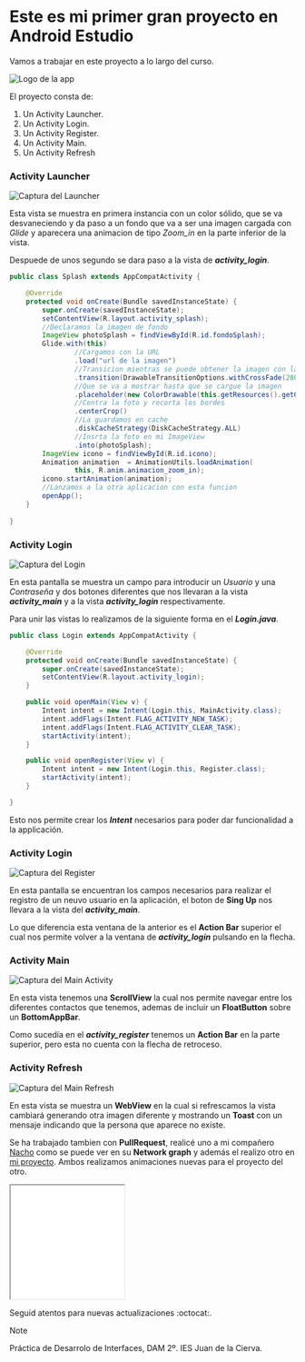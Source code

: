 # Este es mi primer gran proyecto en Android Estudio

Vamos a trabajar en este proyecto a lo largo del curso.

![Logo de la app](img\icono.jpg)

El proyecto consta de:
1. Un Activity Launcher.
2. Un Activity Login.
3. Un Activity Register.
4. Un Activity Main.
5. Un Activity Refresh

### Activity Launcher

![Captura del Launcher](img/inicioApp.png)

Esta vista se muestra en primera instancia con un color sólido, que se va desvaneciendo y da paso a un fondo que va a ser una imagen cargada con *Glide* y aparecera una animacion de tipo *Zoom_in* en la parte inferior de la vista.

Despuede de unos segundo se dara paso a la vista de ***activity_login***.

```JAVA
public class Splash extends AppCompatActivity {

    @Override
    protected void onCreate(Bundle savedInstanceState) {
        super.onCreate(savedInstanceState);
        setContentView(R.layout.activity_splash);
        //Declaramos la imagen de fondo
        ImageView photoSplash = findViewById(R.id.fondoSplash);
        Glide.with(this)
                //Cargamos con la URL
                .load("url de la imagen")
                //Transicion mientras se puede obtener la imagen con la URL
                .transition(DrawableTransitionOptions.withCrossFade(2000))
                //Que se va a mostrar hasta que se cargue la imagen
                .placeholder(new ColorDrawable(this.getResources().getColor(R.color.fucsia_200)))
                //Centra la foto y recorta los bordes
                .centerCrop()
                //La guardamos en cache
                .diskCacheStrategy(DiskCacheStrategy.ALL)
                //Insrta la foto en mi ImageView
                .into(photoSplash);
        ImageView icono = findViewById(R.id.icono);
        Animation animation  = AnimationUtils.loadAnimation(
                this, R.anim.animacion_zoom_in);
        icono.startAnimation(animation);
        //Lanzamos a la otra aplicacion con esta funcion
        openApp();
    }
    
}
```

### Activity Login
![Captura del Login](img/Screenshot_20231106_140053.png)

En esta pantalla se muestra un campo para introducir un *Usuario* y una *Contraseña* y dos botones diferentes que nos llevaran a la vista ***activity_main*** y a la vista ***activity_login*** respectivamente.

Para unir las vistas lo realizamos de la siguiente forma en el ***Login.java***.
```JAVA
public class Login extends AppCompatActivity {

    @Override
    protected void onCreate(Bundle savedInstanceState) {
        super.onCreate(savedInstanceState);
        setContentView(R.layout.activity_login);
    }

    public void openMain(View v) {
        Intent intent = new Intent(Login.this, MainActivity.class);
        intent.addFlags(Intent.FLAG_ACTIVITY_NEW_TASK);
        intent.addFlags(Intent.FLAG_ACTIVITY_CLEAR_TASK);
        startActivity(intent);
    }

    public void openRegister(View v) {
        Intent intent = new Intent(Login.this, Register.class);
        startActivity(intent);
    }

}
```
Esto nos permite crear los ***Intent*** necesarios para poder dar funcionalidad a la applicación.

### Activity Login

![Captura del Register](img/Screenshot_20231106_140108.png)

En esta pantalla se encuentran los campos necesarios para realizar el registro de un neuvo usuario en la aplicación, el boton de **Sing Up** nos llevara a la vista del ***activity_main***.

Lo que diferencia esta ventana de la anterior es el **Action Bar** superior el cual nos permite volver a la ventana de ***activity_login*** pulsando en la flecha.

### Activity Main

![Captura del Main Activity](img/nuevoMain.png)

En esta vista tenemos una **ScrollView** la cual nos permite navegar entre los diferentes contactos que tenemos, ademas de incluir un **FloatButton** sobre un **BottomAppBar**.

Como sucedía en el ***activity_register*** tenemos un **Action Bar** en la parte superior, pero esta no cuenta con la flecha de retroceso.

### Activity Refresh

![Captura del Main Refresh](img/noPeople.png)

En esta vista se muestra un **WebView** en la cual si refrescamos la vista cambiará generando otra imagen diferente y mostrando un **Toast** con un mensaje indicando que la persona que aparece no existe.

Se ha trabajado tambien con **PullRequest**, realicé uno a mi compañero [Nacho](https://github.com/Nachiitoo3/AroundGitFinal/network) como se puede ver en su **Network graph** y además el realizo otro en [mi proyecto](https://github.com/CarlotaCordero/NiceStart/network). Ambos realizamos animaciones nuevas para el proyecto del otro.

<iframe src="img\videoUso.webm" width="200px" height="200px"></iframe>

Seguid atentos para nuevas actualizaciones :octocat:.

> [!NOTE]
> Práctica de Desarrolo de Interfaces, DAM 2º. IES Juan de la Cierva.

